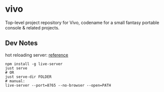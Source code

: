 # vivo

Top-level project repository for Vivo, codename for a small fantasy portable console & related projects.

## Dev Notes

hot reloading server: [reference](https://github.com/tapio/live-server)
```
npm install -g live-server
just serve
# OR
just serve-dir FOLDER
# manual:
live-server --port=8765 --no-browser --open=PATH
```
